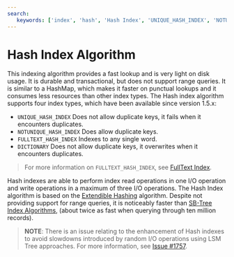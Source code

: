 ```yaml
---
search:
   keywords: ['index', 'hash', 'Hash Index', 'UNIQUE_HASH_INDEX', 'NOTUNIQUE_HASH_INDEX', 'FULLTEXT_HASH_INDEX', 'DICTIONARY']
---
```


# Hash Index Algorithm

This indexing algorithm provides a fast lookup and is very light on disk usage.  It is durable and transactional, but does not support range queries. It is similar to a HashMap, which makes it faster on punctual lookups and it consumes less resources than other index types. The Hash index algorithm supports four index types, which have been available since version 1.5.x:

- `UNIQUE_HASH_INDEX` Does not allow duplicate keys, it fails when it encounters duplicates.
- `NOTUNIQUE_HASH_INDEX` Does allow duplicate keys.
- `FULLTEXT_HASH_INDEX` Indexes to any single word.
- `DICTIONARY` Does not allow duplicate keys, it overwrites when it encounters duplicates.

> For more information on `FULLTEXT_HASH_INDEX`, see [FullText Index](FullTextIndex.md).

Hash indexes are able to perform index read operations in one I/O operation and write operations in a maximum of three I/O operations. The Hash Index algorithm is based on the [Extendible Hashing](http://en.wikipedia.org/wiki/Extendible_hashing) algorithm.  Despite not providing support for range queries, it is noticeably faster than [SB-Tree Index Algorithms](SB-Tree-index.md), (about twice as fast when querying through ten million records).

>**NOTE**:  There is an issue relating to the enhancement of Hash indexes to avoid slowdowns introduced by random I/O operations using LSM Tree approaches.  For more information, see [Issue #1757](https://github.com/orientechnologies/orientdb/issues/1757).
